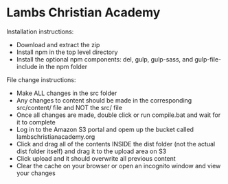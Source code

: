 # Lambs Christian Academy

Installation instructions:
  - Download and extract the zip
  - Install npm in the top level directory
  - Install the optional npm components: del, gulp, gulp-sass, and gulp-file-include in the npm folder

File change instructions:
  - Make ALL changes in the src folder
  - Any changes to content should be made in the corresponding src/content/ file and NOT the src/ file
  - Once all changes are made, double click or run compile.bat and wait for it to complete
  - Log in to the Amazon S3 portal and opem up the bucket called lambschristianacademy.org
  - Click and drag all of the contents INSIDE the dist folder (not the actual dist folder itself) and drag it to the upload area on S3
  - Click upload and it should overwrite all previous content
  - Clear the cache on your browser or open an incognito window and view your changes
